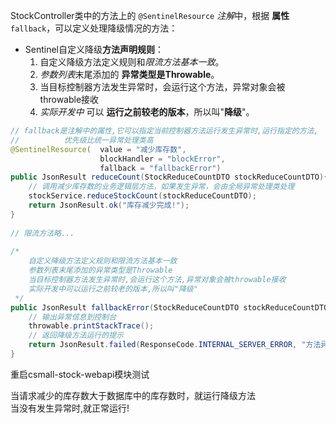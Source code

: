 
StockController类中的方法上的 `@SentinelResource` *注解*中，根据 **属性**`fallback`，可以定义处理降级情况的方法：

- Sentinel自定义降级**方法声明规则**：
    1. 自定义降级方法定义规则和*限流方法基本一致*。
    2. *参数列表*末尾添加的 **异常类型是Throwable**。
    3. 当目标控制器方法发生异常时，会运行这个方法，异常对象会被throwable接收  
    4. *实际开发中* 可以 **运行之前较老的版本**，所以叫"**降级**"。

```java
// fallback是注解中的属性,它可以指定当前控制器方法运行发生异常时,运行指定的方法,  
//          优先级比统一异常处理类高  
@SentinelResource(  value = "减少库存数",  
                    blockHandler = "blockError",                    
                    fallback = "fallbackError")
public JsonResult reduceCount(StockReduceCountDTO stockReduceCountDTO){  
    // 调用减少库存数的业务逻辑层方法，如果发生异常，会由全局异常处理类处理  
    stockService.reduceStockCount(stockReduceCountDTO);  
    return JsonResult.ok("库存减少完成!");  
}  
  
// 限流方法略...  
  
/*  
    自定义降级方法定义规则和限流方法基本一致  
    参数列表末尾添加的异常类型是Throwable  
    当目标控制器方法发生异常时,会运行这个方法,异常对象会被throwable接收  
    实际开发中可以运行之前较老的版本,所以叫"降级"  
 */
public JsonResult fallbackError(StockReduceCountDTO stockReduceCountDTO, Throwable throwable){    
	// 输出异常信息到控制台  
    throwable.printStackTrace();    
    // 返回降级方法运行的提示  
    return JsonResult.failed(ResponseCode.INTERNAL_SERVER_ERROR, "方法异常,服务降级");  
}
```

重启csmall-stock-webapi模块测试

当请求减少的库存数大于数据库中的库存数时，就运行降级方法  
当没有发生异常时,就正常运行!